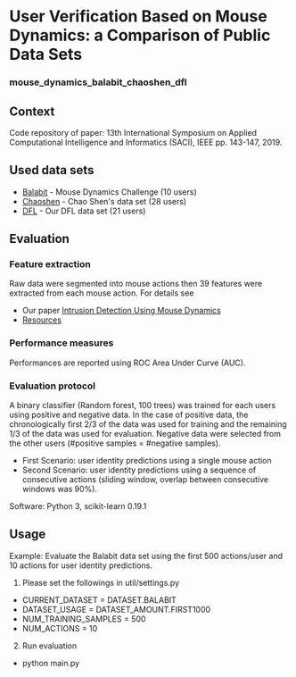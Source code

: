 # User Verification Based on Mouse Dynamics: a Comparison of Public Data Sets
### mouse_dynamics_balabit_chaoshen_dfl
## Context 
Code repository of paper:
13th International Symposium on Applied Computational Intelligence and Informatics (SACI), IEEE  pp. 143-147, 2019.

## Used data sets

* [Balabit](https://github.com/balabit/Mouse-Dynamics-Challenge) - Mouse Dynamics Challenge (10 users)
* [Chaoshen](https://figshare.com/articles/Mouse_Behavior_Data_for_Continuous_Authentication/5619328) - Chao Shen's data set (28 users)
* [DFL](https://ms.sapientia.ro/~manyi/DFL.html) - Our DFL data set (21 users)



## Evaluation

### Feature extraction

Raw data were segmented into mouse actions then 39 features were extracted from each mouse action. For details see
* Our paper [Intrusion Detection Using Mouse Dynamics](https://arxiv.org/abs/1810.04668)
* [Resources](https://ms.sapientia.ro/~manyi/mousedynamics/)


### Performance measures

Performances are reported using ROC Area Under Curve (AUC).

### Evaluation protocol

A binary classifier (Random forest, 100 trees) was trained for each users using positive and negative data. In the case of positive data, the chronologically first 2/3 of the data was used for training and the remaining 1/3 of the data was used for evaluation. Negative data were selected from the other users (#positive samples = #negative samples).

* First Scenario: user identity predictions using a single mouse action
* Second Scenario: user identity predictions using a sequence of consecutive actions (sliding window, overlap between consecutive windows was 90%).

Software: Python 3, scikit-learn 0.19.1

## Usage

Example: Evaluate the Balabit data set using the first 500 actions/user and 10 actions for user identity predictions.

1. Please set the followings in util/settings.py

* CURRENT_DATASET = DATASET.BALABIT
* DATASET_USAGE = DATASET_AMOUNT.FIRST1000
* NUM_TRAINING_SAMPLES = 500
* NUM_ACTIONS = 10

2. Run evaluation

* python main.py
